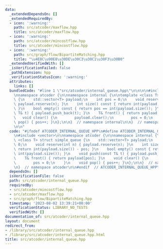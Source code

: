 ```yaml
---
data:
  _extendedDependsOn: []
  _extendedRequiredBy:
  - icon: ':warning:'
    path: src/atcoder/maxflow.hpp
    title: src/atcoder/maxflow.hpp
  - icon: ':warning:'
    path: src/atcoder/mincostflow.hpp
    title: src/atcoder/mincostflow.hpp
  - icon: ':warning:'
    path: src/graph/flow/BipartiteMatching.hpp
    title: "\u4E8C\u90E8\u30DE\u30C3\u30C1\u30F3\u30B0"
  _extendedVerifiedWith: []
  _isVerificationFailed: false
  _pathExtension: hpp
  _verificationStatusIcon: ':warning:'
  attributes:
    links: []
  bundledCode: "#line 1 \"src/atcoder/internal_queue.hpp\"\n\n\n\n#include <vector>\n\
    \nnamespace atcoder {\n\nnamespace internal {\n\ntemplate <class T> struct simple_queue\
    \ {\n    std::vector<T> payload;\n    int pos = 0;\n    void reserve(int n) {\
    \ payload.reserve(n); }\n    int size() const { return int(payload.size()) - pos;\
    \ }\n    bool empty() const { return pos == int(payload.size()); }\n    void push(const\
    \ T& t) { payload.push_back(t); }\n    T& front() { return payload[pos]; }\n \
    \   void clear() {\n        payload.clear();\n        pos = 0;\n    }\n    void\
    \ pop() { pos++; }\n};\n\n}  // namespace internal\n\n}  // namespace atcoder\n\
    \n\n"
  code: "#ifndef ATCODER_INTERNAL_QUEUE_HPP\n#define ATCODER_INTERNAL_QUEUE_HPP 1\n\
    \n#include <vector>\n\nnamespace atcoder {\n\nnamespace internal {\n\ntemplate\
    \ <class T> struct simple_queue {\n    std::vector<T> payload;\n    int pos =\
    \ 0;\n    void reserve(int n) { payload.reserve(n); }\n    int size() const {\
    \ return int(payload.size()) - pos; }\n    bool empty() const { return pos ==\
    \ int(payload.size()); }\n    void push(const T& t) { payload.push_back(t); }\n\
    \    T& front() { return payload[pos]; }\n    void clear() {\n        payload.clear();\n\
    \        pos = 0;\n    }\n    void pop() { pos++; }\n};\n\n}  // namespace internal\n\
    \n}  // namespace atcoder\n\n#endif  // ATCODER_INTERNAL_QUEUE_HPP\n"
  dependsOn: []
  isVerificationFile: false
  path: src/atcoder/internal_queue.hpp
  requiredBy:
  - src/atcoder/mincostflow.hpp
  - src/atcoder/maxflow.hpp
  - src/graph/flow/BipartiteMatching.hpp
  timestamp: '2023-08-02 13:39:21+00:00'
  verificationStatus: LIBRARY_NO_TESTS
  verifiedWith: []
documentation_of: src/atcoder/internal_queue.hpp
layout: document
redirect_from:
- /library/src/atcoder/internal_queue.hpp
- /library/src/atcoder/internal_queue.hpp.html
title: src/atcoder/internal_queue.hpp
---
```

